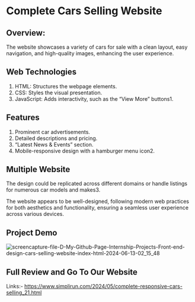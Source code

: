 # Complete Cars Selling Website
 
## Overview: 

The website showcases a variety of cars for sale with a clean layout, easy navigation, and high-quality images, enhancing the user experience.

## Web Technologies

1. HTML: Structures the webpage elements.
2. CSS: Styles the visual presentation.
3. JavaScript: Adds interactivity, such as the “View More” buttons1.

## Features

1. Prominent car advertisements.
2. Detailed descriptions and pricing.
3. “Latest News & Events” section.
4. Mobile-responsive design with a hamburger menu icon2.

## Multiple Website

The design could be replicated across different domains or handle listings for numerous car models and makes3.

The website appears to be well-designed, following modern web practices for both aesthetics and functionality, ensuring a seamless user experience across various devices.

## Project Demo

![screencapture-file-D-My-Github-Page-Internship-Projects-Front-end-design-cars-selling-website-index-html-2024-06-13-02_15_48](https://github.com/Kashum920/Complete-Ecommerce-Website-Django--Python-/assets/149722175/c8ff082f-5d83-476a-9cc7-9cd5d505ed75)

## Full Review and Go To Our Website

Links:- https://www.simplirun.com/2024/05/complete-responsive-cars-selling_21.html
